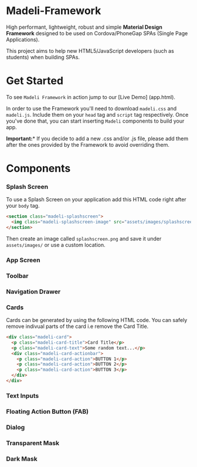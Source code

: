 # Madeli-Framework
High performant, lightweight, robust and simple **Material Design Framework** designed to be used on Cordova/PhoneGap SPAs (Single Page Applications).

This project aims to help new HTML5/JavaScript developers (such as students) when building SPAs.

# Get Started

To see `Madeli Framework` in action jump to our [Live Demo] (app.html).

In order to use the Framework you'll need to download `madeli.css` and `madeli.js`. Include them on your `head` tag and `script` tag respectively. Once you've done that, you can start inserting `Madeli` components to build your app.

**Important:*** If you decide to add a new .css and/or .js file, please add them after the ones provided by the Framework to avoid overriding them.

# Components

### Splash Screen

To use a Splash Screen on your application add this HTML code right after your `body` tag.

```html
<section class="madeli-splashscreen">
  <img class="madeli-splashscreen-image" src="assets/images/splashscreen.png"></img>
</section>
```

Then create an image called `splashscreen.png` and save it under `assets/images/` or use a custom location.

### App Screen

### Toolbar

### Navigation Drawer

### Cards

Cards can be generated by using the following HTML code. You can safely remove indivual parts of the card i.e remove the Card Title.

```html
<div class="madeli-card">
  <p class="madeli-card-title">Card Title</p>
  <p class="madeli-card-text">Some random text...</p>
  <div class="madeli-card-actionbar">
    <p class="madeli-card-action">BUTTON 1</p>
    <p class="madeli-card-action">BUTTON 2</p>
    <p class="madeli-card-action">BUTTON 3</p>
  </div>
</div>
```

### Text Inputs

### Floating Action Button (FAB)

### Dialog

### Transparent Mask

### Dark Mask
